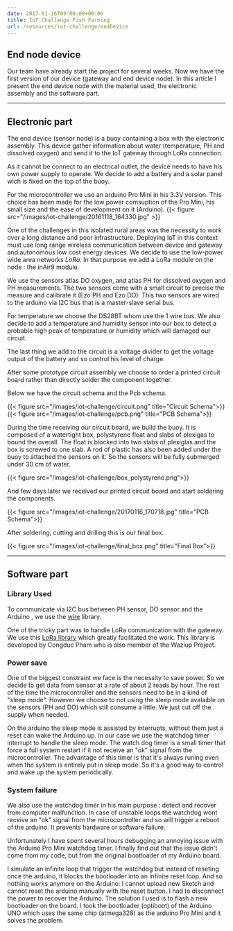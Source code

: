 ```yaml
---
date: 2017-01-16T09:00:00+00:00
title: IoT Challenge Fish Farming
url: /resources/iot-challenge/endDevice
---
```


## End node device

Our team have already start the project for several weeks.
 Now we have the first version of our device (gateway and end device node). In this article I present the end device node with the material used, the electronic assembly and the software part.
 
 * * *

## Electronic part

The end device (sensor node) is a buoy containing a box with the electronic assembly.
This device gather information about water (temperature, PH and dissolved oxygen) and send it to the IoT gateway through LoRa connection.

As it cannot be connect to an electrical outlet, the device needs to have his own power supply to operate. 
We decide to add a battery and a solar panel wich is fixed on the top of the buoy.


For the microcontroller we use an arduino Pro Mini in his 3.3V version. This choice has been made for the low power comsuption of the Pro Mini, his small size and the ease of development on it (Arduino).
{{< figure src="/images/iot-challenge/20161118_164330.jpg" >}}

One of the challenges in this isolated rural areas was the necessity to work over a long distance and poor infrastructure. Deploying IoT in this context must use long range wireless communication between device and gateway
and autonomous low cost energy devices. We decide to use the low-power wide area networks *LoRa*. In that purpose we add a LoRa module on the node : the inAir9 module.

We use the sensors atlas DO oxygen, and atlas PH for dissolved oxygen and PH measurements. The two sensors come with a small circuit to precise the measure and calibrate it (Ezo PH and Ezo DO).
This two sensors are wired to the arduino via I2C bus that is a master-slave serial bus. 

For temperature we choose the DS28BT whom use the 1 wire bus. We also decide to add a temperature and humidity sensor into our box to detect a probable high peak of temperature or humidity which will damaged our circuit. 


The last thing we add to the circuit is a voltage divider to get the voltage output of the battery and so control his level of charge.

After some prototype circuit assembly we choose to order a printed circuit board rather than directly solder the component together.

Below we have the circuit schema and the Pcb schema.

{{< figure src="/images/iot-challenge/circuit.png" title="Circuit Schema">}}
{{< figure src="/images/iot-challenge/pcb.png" title="PCB Schema">}}

During the time receiving our circuit board, we build the buoy. It is composed of a watertight box, polystyrene float and slabs of plexigas to bound the overall.
The float is blocked into two slabs of plexiglas and the box is screwed to one slab.
A rod of plastic has also been added under the buoy to attached the sensors on it. So the sensors will be fully submerged under 30 cm of water.

{{< figure src="/images/iot-challenge/box_polystyrene.png">}}

And few days later we received our printed circuit board and start soldering the components.

{{< figure src="/images/iot-challenge/20170116_170718.jpg" title="PCB Schema">}}

After soldering, cutting and drilling this is our final box.

{{< figure src="/images/iot-challenge/final_box.png" title="Final Box">}}

 * * *

## Software part

### Library Used

To communicate via I2C bus between PH sensor, DO sensor and the Arduino , we use the [wire](https://www.arduino.cc/en/Reference/Wire) library.

One of the tricky part was to handle LoRa communication with the gateway. We use this [LoRa library](https://github.com/CongducPham/LowCostLoRaGw) which greatly facilitated the work. This library is developed by Congduc Pham who is also member of the Waziup Project.


### Power save
One of the biggest constraint we face is the necessity to save power.
So we decide to get data from sensor at a rate of about 2 reads by hour. The rest of the time the microcontroller and the sensors need to be in a kind of "sleep mode". However we choose to not using the sleep mode avalaible on the sensors (PH and DO) which still consume a little.
 We just cut off the supply when needed.
 
On the arduino the sleep mode is assisted by interrupts, without them just a reset can wake the Arduino up. 
In our case we use the watchdog timer interrupt to handle the sleep mode.
The watch dog timer is a small timer that force a full system restart if it not receive an "ok" signal from the microcontroller. The advantage of this timer is
that it's always runing even when the system is entirely put in sleep mode. So it's a good way to control and wake up the system periodically.

### System failure
We also use the watchdog timer in his main purpose : detect and recover from computer malfunction. In case of unstable loops the watchdog wont receive an "ok" signal from the microcontroller
and so will trigger a reboot of the arduino. It prevents hardware or software failure.

Unfortunately I have spent several hours debugging an annoying issue with the Arduino Pro Mini watchdog timer. I finally find out that the issue didn't come from my code, but from the original bootloader
of my Arduino board. 

I simulate an infinite loop that trigger the watchdog but instead of reseting once the arduino, it blocks the bootloader into an infinite reset loop. 
And so nothing works anymore on the Arduino:
I cannot upload new Sketch and cannot reset the arduino manually with the reset button. I had to disconnect the power to recover the Arduino.
The solution I used is to flash a new bootloader on the board. I took the bootloader (optiboot) of the Arduino UNO which uses the same chip (atmega328) as the arduino Pro Mini and it solves the problem.



